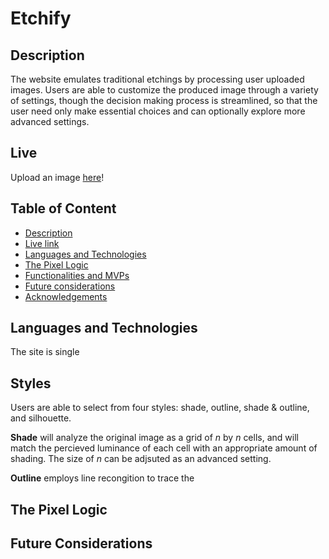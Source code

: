 # Etchify

## Description

The website emulates traditional etchings by processing user uploaded images. Users are able to customize the produced image through a variety of settings, though the decision making process is streamlined, so that the user need only make essential choices and can optionally explore more advanced settings.

## Live

Upload an image [here](https://etchify.io)!

## Table of Content

- [Description](#description)
- [Live link](#live)
- [Languages and Technologies](#languages-and-technologies)
- [The Pixel Logic](#the-pixel-logic)
- [Functionalities and MVPs](#mvp-functionality)
- [Future considerations](#future-considerations)
- [Acknowledgements](#acknowledgements)

## Languages and Technologies

The site is single

## Styles

Users are able to select from four styles: shade, outline, shade & outline, and silhouette.

**Shade** will analyze the original image as a grid of *n* by *n* cells, and will match the percieved luminance of each cell with an appropriate amount of shading. The size of *n* can be adjsuted as an advanced setting.

**Outline** employs line recongition to trace the 

## The Pixel Logic



## Future Considerations

